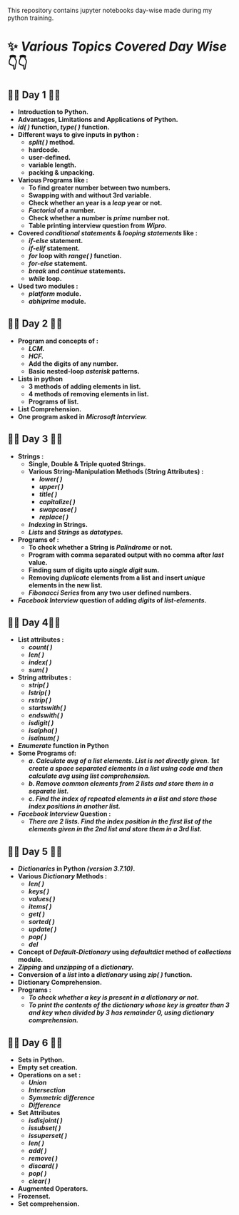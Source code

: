 This repository contains jupyter notebooks day-wise made during my python training.

#  ✨ *Various Topics Covered Day Wise* 👇👇

## 🎇🎇 Day 1 🎇🎇
- **Introduction to Python.**
- **Advantages, Limitations and Applications of Python.**
- ***id( )* function, *type( )* function.**
- **Different ways to give inputs in python :**
  - ***split( )* method.**
  - **hardcode.**
  - **user-defined.**
  - **variable length.**
  - **packing & unpacking.**
- **Various Programs like :**
  - **To find greater number between two numbers.**
  - **Swapping with and without 3rd variable.**
  - **Check whether an year is a *leap* year or not.**
  - ***Factorial* of a number.**
  - **Check whether a number is *prime* number not.**
  - **Table printing interview question from *Wipro.***
- **Covered *conditional statements* & *looping statements* like :**
  - ***if-else* statement.**
  - ***if-elif* statement.**
  - ***for* loop with *range( )* function.**
  - ***for-else* statement.**
  - ***break* and *continue* statements.**
  - ***while* loop.**
- **Used two modules :**
  - ***platform* module.**
  - ***abhiprime* module.**

## 🎇🎇 Day 2 🎇🎇
- **Program and concepts of :**
  - ***LCM.***
  - ***HCF.***
  - **Add the digits of any number.**
  - **Basic nested-loop *asterisk* patterns.**
- **Lists in python**
  - **3 methods of adding elements in list.**
  - **4 methods of removing elements in list.**
  - **Programs of list.** 
- **List Comprehension.**
- **One program asked in *Microsoft Interview.***

## 🎇🎇 Day 3 🎇🎇
- **Strings :**
  - **Single, Double & Triple quoted Strings.** 
  - **Various String-Manipulation Methods (String Attributes) :**
    - ***lower( )***
    - ***upper( )***
    - ***title( )***
    - ***capitalize( )***
    - ***swapcase( )***
    - ***replace( )***
  - ***Indexing* in Strings.**
  - ***Lists* and *Strings* as *datatypes.***
- **Programs of :**
  - **To check whether a String is *Palindrome* or not.**
  - **Program with comma separated output with no comma after *last* value.**
  - **Finding sum of digits upto *single digit* sum.**
  - **Removing *duplicate* elements from a list and insert *unique* elements in the new list.**
  - ***Fibonacci Series* from any two user defined numbers.**
- ***Facebook Interview* question of adding *digits* of *list-elements.***

## 🎇🎇 Day 4🎇🎇
- **List attributes :**
  - ***count( )***
  - ***len( )***
  - ***index( )***
  - ***sum( )***
- **String attributes :**
  - ***strip( )***
  - ***lstrip( )***
  - ***rstrip( )***
  - ***startswith( )***
  - ***endswith( )***
  - ***isdigit( )***
  - ***isalpha( )***
  - ***isalnum( )***
- ***Enumerate* function in Python**
- **Some Programs of:**
  - ***a. Calculate avg of a list elements. List is not directly given. 1st create a space separated elements in a list using code and then calculate avg using list comprehension.***
  - ***b. Remove common elements from 2 lists and store them in a separate list.***
  - ***c. Find the index of repeated elements in a list and store those index positions in another list.***
- ***Facebook Interview* Question :**
  - ***There are 2 lists. Find the index position in the first list of the elements given in the 2nd list and store them in a 3rd list.***

## 🎇🎇 Day 5 🎇🎇
- ***Dictionaries* in Python *(version 3.7.10)*.**
- **Various *Dictionary* Methods :**
  - ***len( )***
  - ***keys( )***
  - ***values( )***
  - ***items( )***
  - ***get( )***
  - ***sorted( )***
  - ***update( )***
  - ***pop( )***
  - ***del***
- **Concept of *Default-Dictionary* using *defaultdict* method of *collections* module.**
- ***Zipping* and *unzipping* of a *dictionary.***
- **Conversion of a *list* into a *dictionary* using *zip( )* function.**
- **Dictionary Comprehension.**
- **Programs :**
  - ***To check whether a key is present in a dictionary or not.***
  - ***To print the contents of the dictionary whose key is greater than 3 and key when divided by 3 has remainder 0, using dictionary comprehension.***

## 🎇🎇 Day 6 🎇🎇
- **Sets in Python.**
- **Empty set creation.**
- **Operations on a set :**
  - ***Union***
  - ***Intersection***
  - ***Symmetric difference***
  - ***Difference***
- **Set Attributes**
  - ***isdisjoint( )***
  - ***issubset( )***
  - ***issuperset( )***
  - ***len( )***
  - ***add( )***
  - ***remove( )***
  - ***discard( )***
  - ***pop( )***
  - ***clear( )***
- **Augmented Operators.**
- **Frozenset.**
- **Set comprehension.**
